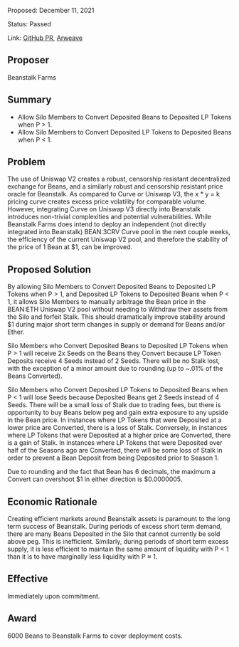 Proposed: December 11, 2021

Status: Passed

Link: [GitHub PR](https://github.com/BeanstalkFarms/Beanstalk/pull/19), [Arweave](https://arweave.net/ixYmHgocGz9idIlswTqvbZAjWh8OibGL--D1mgojlwg)

## Proposer

Beanstalk Farms

## Summary

- Allow Silo Members to Convert Deposited Beans to Deposited LP Tokens when P > 1.
- Allow Silo Members to Convert Deposited LP Tokens to Deposited Beans when P < 1.

## Problem

The use of Uniswap V2 creates a robust, censorship resistant decentralized exchange for Beans, and a similarly robust and censorship resistant price oracle for Beanstalk. As compared to Curve or Uniswap V3, the x * y = k pricing curve creates excess price volatility for comparable volume. However, integrating Curve on Uniswap V3 directly into Beanstalk introduces non-trivial complexities and potential vulnerabilities. While Beanstalk Farms does intend to deploy an independent (not directly integrated into Beanstalk) BEAN:3CRV Curve pool in the next couple weeks, the efficiency of the current Uniswap V2 pool, and therefore the stability of the price of 1 Bean at $1, can be improved. 

## Proposed Solution

By allowing Silo Members to Convert Deposited Beans to Deposited LP Tokens when P > 1, and  Deposited LP Tokens to Deposited Beans when P < 1, it allows Silo Members to manually arbitrage the Bean price in the BEAN:ETH Uniswap V2 pool without needing to Withdraw their assets from the Silo and forfeit Stalk. This should dramatically improve stability around $1 during major short term changes in supply or demand for Beans and/or Ether.

Silo Members who Convert Deposited Beans to Deposited LP Tokens when P > 1 will receive 2x Seeds on the Beans they Convert because LP Token Deposits receive 4 Seeds instead of 2 Seeds. There will be no Stalk lost, with the exception of a minor amount due to rounding (up to ~.01% of the Beans Converted).

Silo Members who Convert Deposited LP Tokens to Deposited Beans when P < 1 will lose Seeds because Deposited Beans get 2 Seeds instead of 4 Seeds. There will be a small loss of Stalk due to trading fees, but there is opportunity to buy Beans below peg and gain extra exposure to any upside in the Bean price. In instances where LP Tokens that were Deposited at a lower price are Converted, there is a loss of Stalk. Conversely, in instances where LP Tokens that were Deposited at a higher price are Converted,  there is a gain of Stalk. In instances where LP Tokens that were Deposited over half of the Seasons ago are Converted, there will be some loss of Stalk in order to prevent a Bean Deposit from being Deposited prior to Season 1.

Due to rounding and the fact that Bean has 6 decimals, the maximum a Convert can overshoot $1 in either direction is $0.0000005.

## Economic Rationale

Creating efficient markets around Beanstalk assets is paramount to the long term success of Beanstalk. During periods of excess short term demand, there are many Beans Deposited in the Silo that cannot currently be sold above peg. This is inefficient. Similarly, during periods of short term excess supply, it is less efficient to maintain the same amount of liquidity with P < 1 than it is to have marginally less liquidity with P ≈ 1.

## Effective

Immediately upon commitment.

## Award

6000 Beans to Beanstalk Farms to cover deployment costs.